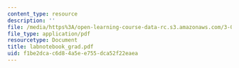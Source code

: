 ```yaml
---
content_type: resource
description: ''
file: /media/https%3A/open-learning-course-data-rc.s3.amazonaws.com/3-014-materials-laboratory-fall-2006/f1be2dcac6d84a5ee755dca52f22eaea_labnotebook_grad.pdf
file_type: application/pdf
resourcetype: Document
title: labnotebook_grad.pdf
uid: f1be2dca-c6d8-4a5e-e755-dca52f22eaea
---
```

